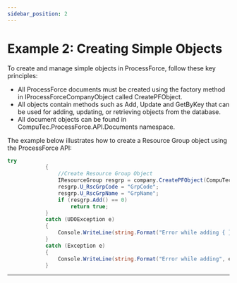 ```yaml
---
sidebar_position: 2
---
```


# Example 2: Creating Simple Objects

To create and manage simple objects in ProcessForce, follow these key principles:

- All ProcessForce documents must be created using the factory method in IProcessForceCompanyObject called CreatePFObject.
- All objects contain methods such as Add, Update and GetByKey that can be used for adding, updating, or retrieving objects from the database.
- All document objects can be found in CompuTec.ProcessForce.API.Documents namespace.

The example below illustrates how to create a Resource Group object using the ProcessForce API:

```csharp
try
            {
                //Create Resource Group Object
                IResourceGroup resgrp = company.CreatePFObject(CompuTec.ProcessForce.API.Core.ObjectTypes.ResourceGroup);
                resgrp.U_RscGrpCode = "GrpCode";
                resgrp.U_RscGrpName = "GrpName";
                if (resgrp.Add() == 0)
                    return true;
            }
            catch (UDOException e)
            {
                Console.WriteLine(string.Format("Error while adding { } object Message:{1}", e.ObjectCode, e.Message));
            }
            catch (Exception e)
            {
                Console.WriteLine(string.Format("Error while adding", e.Message));
            }
```

---
